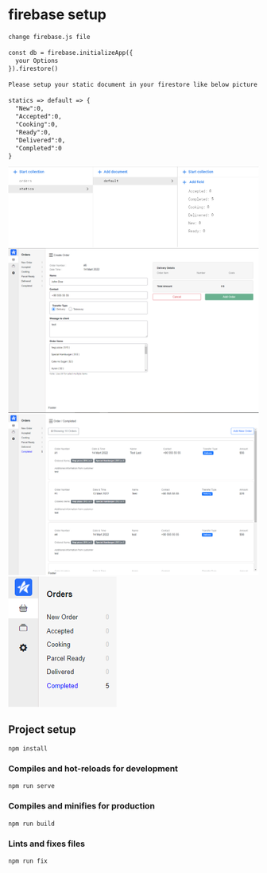 # firebase setup

```
change firebase.js file

const db = firebase.initializeApp({
  your Options
}).firestore()

Please setup your static document in your firestore like below picture

statics => default => { 
  "New":0,
  "Accepted":0,
  "Cooking":0,
  "Ready":0,
  "Delivered":0,
  "Completed":0
}
```
![](screenshots/Screenshot_1.png)
![](screenshots/addNewOrder.png)<br>
![](screenshots/OrderList.png)
![](screenshots/filterBar.png)
## Project setup
```
npm install
```

### Compiles and hot-reloads for development
```
npm run serve
```

### Compiles and minifies for production
```
npm run build
```


### Lints and fixes files
```
npm run fix
```


